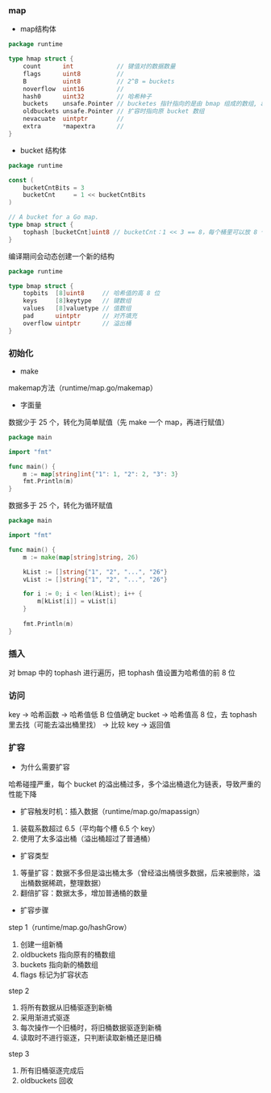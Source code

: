### map

* map结构体

```go
package runtime

type hmap struct {
	count      int            // 键值对的数据数量
	flags      uint8          //
	B          uint8          // 2^B = buckets
	noverflow  uint16         //
	hash0      uint32         // 哈希种子
	buckets    unsafe.Pointer // bucketes 指针指向的是由 bmap 组成的数组, array of 2^B Buckets. may be nil if count==0
	oldbuckets unsafe.Pointer // 扩容时指向原 bucket 数组
	nevacuate  uintptr        // 
	extra      *mapextra      //
}
```

* bucket 结构体

```go
package runtime

const (
	bucketCntBits = 3
	bucketCnt     = 1 << bucketCntBits
)

// A bucket for a Go map.
type bmap struct {
	tophash [bucketCnt]uint8 // bucketCnt：1 << 3 == 8，每个桶里可以放 8 个数据
}
```

编译期间会动态创建一个新的结构

```go
package runtime

type bmap struct {
	topbits  [8]uint8     // 哈希值的高 8 位
	keys     [8]keytype   // 键数组
	values   [8]valuetype // 值数组
	pad      uintptr      // 对齐填充
	overflow uintptr      // 溢出桶
}
```

### 初始化

* make

makemap方法（runtime/map.go/makemap）

* 字面量

数据少于 25 个，转化为简单赋值（先 make 一个 map，再进行赋值）

```go
package main

import "fmt"

func main() {
	m := map[string]int{"1": 1, "2": 2, "3": 3}
	fmt.Println(m)
}
```

数据多于 25 个，转化为循环赋值

```go
package main

import "fmt"

func main() {
	m := make(map[string]string, 26)

	kList := []string{"1", "2", "...", "26"}
	vList := []string{"1", "2", "...", "26"}

	for i := 0; i < len(kList); i++ {
		m[kList[i]] = vList[i]
	}
	
	fmt.Println(m)
}
```


### 插入

对 bmap 中的 tophash 进行遍历，把 tophash 值设置为哈希值的前 8 位


### 访问

key -> 哈希函数 -> 哈希值低 B 位值确定 bucket -> 哈希值高 8 位，去 tophash 里去找（可能去溢出桶里找） -> 比较 key -> 返回值


### 扩容

* 为什么需要扩容

哈希碰撞严重，每个 bucket 的溢出桶过多，多个溢出桶退化为链表，导致严重的性能下降

* 扩容触发时机：插入数据（runtime/map.go/mapassign）

1. 装载系数超过 6.5（平均每个槽 6.5 个 key）
2. 使用了太多溢出桶（溢出桶超过了普通桶）

* 扩容类型

1. 等量扩容：数据不多但是溢出桶太多（曾经溢出桶很多数据，后来被删除，溢出桶数据稀疏，整理数据）
2. 翻倍扩容：数据太多，增加普通桶的数量

* 扩容步骤

step 1（runtime/map.go/hashGrow）

1. 创建一组新桶
2. oldbuckets 指向原有的桶数组
3. buckets 指向新的桶数组
4. flags 标记为扩容状态

step 2

1. 将所有数据从旧桶驱逐到新桶
2. 采用渐进式驱逐
3. 每次操作一个旧桶时，将旧桶数据驱逐到新桶
4. 读取时不进行驱逐，只判断读取新桶还是旧桶

step 3

1. 所有旧桶驱逐完成后
2. oldbuckets 回收
